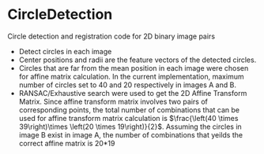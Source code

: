# CircleDetection

Circle detection and registration code for 2D binary image pairs
- Detect circles in each image
- Center positions and radii are the feature vectors of the detected circles.
- Circles that are far from the mean position in each image were chosen for affine matrix calculation. In the current implementation, maximum number of circles set to 40 and 20 respectively in images A and B.
- RANSAC/Exhaustive search were used to get the 2D Affine Transform Matrix. Since affine transform matrix involves two pairs of corresponding points, the total number of combinations that can be used for affine transform matrix calculation is $\frac{\left(40 \times 39\right)\times \left(20 \times 19\right)}{2}$. Assuming the circles in image B exist in image A, the number of combinations that yeilds the correct affine matrix is 20*19
